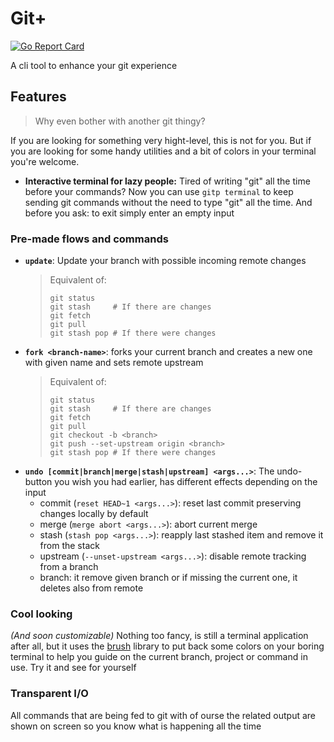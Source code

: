 # Git+
[![Go Report Card](https://goreportcard.com/badge/github.com/DazFather/gitp)](https://goreportcard.com/report/github.com/DazFather/gitp) 


A cli tool to enhance your git experience

## Features
> Why even bother with another git thingy?

If you are looking for something very hight-level, this is not for you. But if you are looking for some handy utilities and a bit of colors in your terminal you're welcome.

- **Interactive terminal for lazy people:**
Tired of writing "git" all the time before your commands? Now you can use `gitp terminal` to keep sending git commands without the need to type "git" all the time.
And before you ask: to exit simply enter an empty input

### Pre-made flows and commands
- **`update`**: Update your branch with possible incoming remote changes
  > Equivalent of:
  > ```shell
  > git status
  > git stash     # If there are changes
  > git fetch
  > git pull
  > git stash pop # If there were changes
  > ```
- **`fork <branch-name>`**: forks your current branch and creates a new one with given name and sets remote upstream
  > Equivalent of:
  > ```shell
  > git status
  > git stash     # If there are changes
  > git fetch
  > git pull
  > git checkout -b <branch>
  > git push --set-upstream origin <branch>
  > git stash pop # If there were changes
  > ```
- **`undo [commit|branch|merge|stash|upstream] <args...>`**: The undo-button you wish you had earlier, has different effects depending on the input
  - commit (`reset HEAD~1 <args...>`): reset last commit preserving changes locally by default
  - merge (`merge abort <args...>`): abort current merge
  - stash (`stash pop <args...>`): reapply last stashed item and remove it from the stack
  - upstream (`--unset-upstream <args...>`): disable remote tracking from a branch
  - branch: it remove given branch or if missing the current one, it deletes also from remote

### Cool looking
_(And soon customizable)_ Nothing too fancy, is still a terminal application after all, but it uses the [brush](https://github.com/DazFather/brush) library to put back some colors on your boring terminal to help you guide on the current branch, project or command in use. Try it and see for yourself

### Transparent I/O
All commands that are being fed to git with of ourse the related output are shown on screen so you know what is happening all the time

